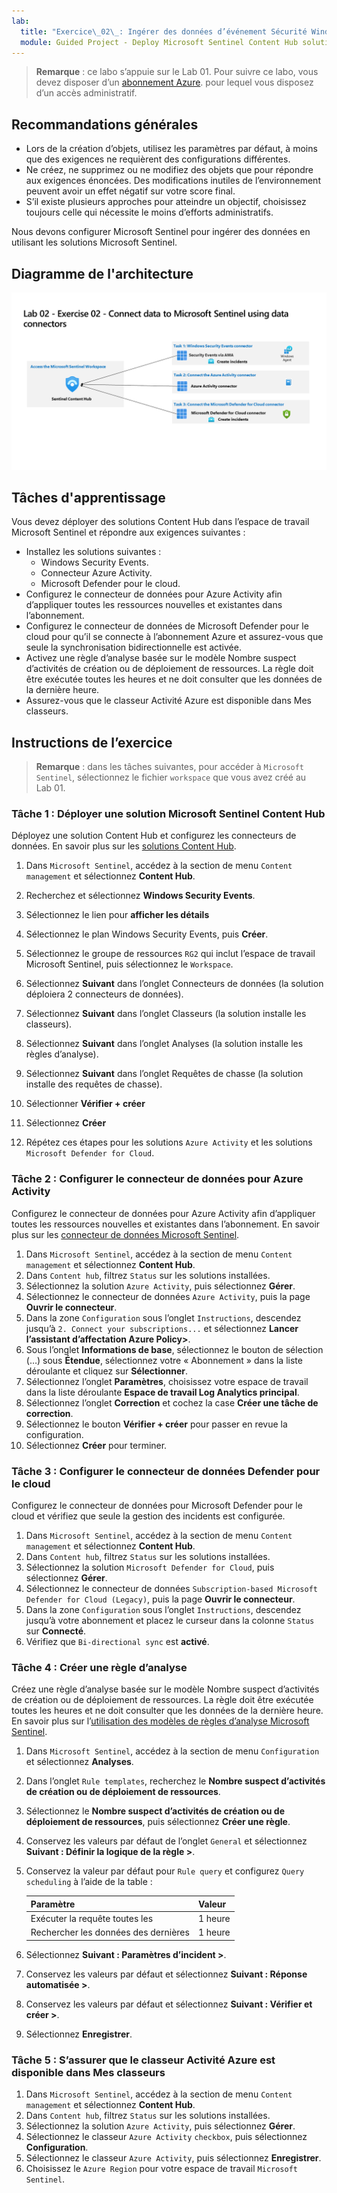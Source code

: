 ```yaml
---
lab:
  title: "Exercice\_02\_: Ingérer des données d’événement Sécurité Windows"
  module: Guided Project - Deploy Microsoft Sentinel Content Hub solutions and data connectors
---
```


>**Remarque** : ce labo s’appuie sur le Lab 01. Pour suivre ce labo, vous devez disposer d’un [abonnement Azure](https://azure.microsoft.com/free/?azure-portal=true). pour lequel vous disposez d’un accès administratif.

## Recommandations générales

- Lors de la création d’objets, utilisez les paramètres par défaut, à moins que des exigences ne requièrent des configurations différentes.
- Ne créez, ne supprimez ou ne modifiez des objets que pour répondre aux exigences énoncées. Des modifications inutiles de l’environnement peuvent avoir un effet négatif sur votre score final.
- S’il existe plusieurs approches pour atteindre un objectif, choisissez toujours celle qui nécessite le moins d’efforts administratifs.

Nous devons configurer Microsoft Sentinel pour ingérer des données en utilisant les solutions Microsoft Sentinel.

## Diagramme de l'architecture

![Diagramme des connecteurs de données Content Hub](../Media/apl-5001-lab-diagrams-lab02.png)

## Tâches d'apprentissage

Vous devez déployer des solutions Content Hub dans l’espace de travail Microsoft Sentinel et répondre aux exigences suivantes :

- Installez les solutions suivantes :
  - Windows Security Events.
  - Connecteur Azure Activity.
  - Microsoft Defender pour le cloud.
- Configurez le connecteur de données pour Azure Activity afin d’appliquer toutes les ressources nouvelles et existantes dans l’abonnement.
- Configurez le connecteur de données de Microsoft Defender pour le cloud pour qu’il se connecte à l’abonnement Azure et assurez-vous que seule la synchronisation bidirectionnelle est activée.
- Activez une règle d’analyse basée sur le modèle Nombre suspect d’activités de création ou de déploiement de ressources. La règle doit être exécutée toutes les heures et ne doit consulter que les données de la dernière heure.
- Assurez-vous que le classeur Activité Azure est disponible dans Mes classeurs.

## Instructions de l’exercice

>**Remarque** : dans les tâches suivantes, pour accéder à `Microsoft Sentinel`, sélectionnez le fichier `workspace` que vous avez créé au Lab 01.

### Tâche 1 : Déployer une solution Microsoft Sentinel Content Hub

Déployez une solution Content Hub et configurez les connecteurs de données. En savoir plus sur les [solutions Content Hub](https://learn.microsoft.com/azure/sentinel/sentinel-solutions).

1. Dans `Microsoft Sentinel`, accédez à la section de menu `Content management` et sélectionnez **Content Hub**.
1. Recherchez et sélectionnez **Windows Security Events**.
1. Sélectionnez le lien pour **afficher les détails**
1. Sélectionnez le plan Windows Security Events, puis **Créer**.
1. Sélectionnez le groupe de ressources `RG2` qui inclut l’espace de travail Microsoft Sentinel, puis sélectionnez le `Workspace`.
1. Sélectionnez **Suivant** dans l’onglet Connecteurs de données (la solution déploiera 2 connecteurs de données).
1. Sélectionnez **Suivant** dans l’onglet Classeurs (la solution installe les classeurs).
1. Sélectionnez **Suivant** dans l’onglet Analyses (la solution installe les règles d’analyse).
1. Sélectionnez **Suivant** dans l’onglet Requêtes de chasse (la solution installe des requêtes de chasse).
1. Sélectionner **Vérifier + créer**
1. Sélectionnez **Créer**

1. Répétez ces étapes pour les solutions `Azure Activity` et les solutions `Microsoft Defender for Cloud`.

### Tâche 2 : Configurer le connecteur de données pour Azure Activity

Configurez le connecteur de données pour Azure Activity afin d’appliquer toutes les ressources nouvelles et existantes dans l’abonnement. En savoir plus sur les [connecteur de données Microsoft Sentinel](https://learn.microsoft.com/azure/sentinel/connect-data-sources).

  1. Dans `Microsoft Sentinel`, accédez à la section de menu `Content management` et sélectionnez **Content Hub**.
  1. Dans `Content hub`, filtrez `Status` sur les solutions installées.
  1. Sélectionnez la solution `Azure Activity`, puis sélectionnez **Gérer**.
  1. Sélectionnez le connecteur de données `Azure Activity`, puis la page **Ouvrir le connecteur**.
  1. Dans la zone `Configuration` sous l’onglet `Instructions`, descendez jusqu’à `2. Connect your subscriptions...` et sélectionnez **Lancer l’assistant d’affectation Azure Policy>**.
  1. Sous l’onglet **Informations de base**, sélectionnez le bouton de sélection (…) sous **Étendue**, sélectionnez votre « Abonnement » dans la liste déroulante et cliquez sur **Sélectionner**.
  1. Sélectionnez l’onglet **Paramètres**, choisissez votre espace de travail dans la liste déroulante **Espace de travail Log Analytics principal**.
  1. Sélectionnez l’onglet **Correction** et cochez la case **Créer une tâche de correction**.
  1. Sélectionnez le bouton **Vérifier + créer** pour passer en revue la configuration.
  1. Sélectionnez **Créer** pour terminer.
  
### Tâche 3 : Configurer le connecteur de données Defender pour le cloud

Configurez le connecteur de données pour Microsoft Defender pour le cloud et vérifiez que seule la gestion des incidents est configurée.

  1. Dans `Microsoft Sentinel`, accédez à la section de menu `Content management` et sélectionnez **Content Hub**.
  1. Dans `Content hub`, filtrez `Status` sur les solutions installées.
  1. Sélectionnez la solution `Microsoft Defender for Cloud`, puis sélectionnez **Gérer**.
  1. Sélectionnez le connecteur de données `Subscription-based Microsoft Defender for Cloud (Legacy)`, puis la page **Ouvrir le connecteur**.
  1. Dans la zone `Configuration` sous l’onglet `Instructions`, descendez jusqu’à votre abonnement et placez le curseur dans la colonne `Status` sur **Connecté**.
  1. Vérifiez que `Bi-directional sync` est **activé**.

### Tâche 4 : Créer une règle d’analyse

Créez une règle d’analyse basée sur le modèle Nombre suspect d’activités de création ou de déploiement de ressources. La règle doit être exécutée toutes les heures et ne doit consulter que les données de la dernière heure. En savoir plus sur l’[utilisation des modèles de règles d’analyse Microsoft Sentinel](https://learn.microsoft.com/azure/sentinel/detect-threats-built-in).

  1. Dans `Microsoft Sentinel`, accédez à la section de menu `Configuration` et sélectionnez **Analyses**.
  1. Dans l’onglet `Rule templates`, recherchez le **Nombre suspect d’activités de création ou de déploiement de ressources**.
  1. Sélectionnez le **Nombre suspect d’activités de création ou de déploiement de ressources**, puis sélectionnez **Créer une règle**.
  1. Conservez les valeurs par défaut de l’onglet `General` et sélectionnez **Suivant : Définir la logique de la règle >**.
  1. Conservez la valeur par défaut pour `Rule query` et configurez `Query scheduling` à l’aide de la table :

     |Paramètre |Valeur|
     |---|---|
     |Exécuter la requête toutes les|1 heure|
     |Rechercher les données des dernières|1 heure|

  1. Sélectionnez **Suivant : Paramètres d’incident >**.
  1. Conservez les valeurs par défaut et sélectionnez **Suivant : Réponse automatisée >**.
  1. Conservez les valeurs par défaut et sélectionnez **Suivant : Vérifier et créer >**.
  1. Sélectionnez **Enregistrer**.

### Tâche 5 : S’assurer que le classeur Activité Azure est disponible dans Mes classeurs

  1. Dans `Microsoft Sentinel`, accédez à la section de menu `Content management` et sélectionnez **Content Hub**.
  1. Dans `Content hub`, filtrez `Status` sur les solutions installées.
  1. Sélectionnez la solution `Azure Activity`, puis sélectionnez **Gérer**.
  1. Sélectionnez le classeur `Azure Activity` `checkbox`, puis sélectionnez **Configuration**.
  1. Sélectionnez le classeur `Azure Activity`, puis sélectionnez **Enregistrer**.
  1. Choisissez le `Azure Region` pour votre espace de travail `Microsoft Sentinel`.  

